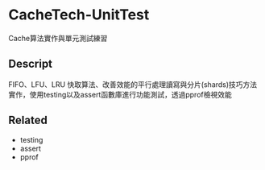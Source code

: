 # CacheTech-UnitTest

Cache算法實作與單元測試練習

## Descript

FIFO、LFU、LRU 快取算法、改善效能的平行處理讀寫與分片(shards)技巧方法實作，使用testing以及assert函數庫進行功能測試，透過pprof檢視效能

## Related
* testing
* assert
* pprof
